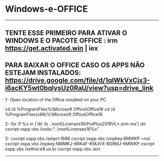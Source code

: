 # Windows-e-OFFICE
--------------------------------------------

TENTE ESSE PRIMEIRO PARA ATIVAR O WINDOWS E O PACOTE OFFICE :
irm https://get.activated.win | iex
--------------------------------------------
PARA BAIXAR O OFFICE CASO OS APPS NÃO ESTEJAM INSTALADOS:
https://drive.google.com/file/d/1qIWkVxCjx3-i6acKY5wt0bqlysUz0RaU/view?usp=drive_link
--------------------------------------------

1- Open location of the Office installed on your PC.

cd /d %ProgramFiles%\Microsoft Office\Office16
cd /d %ProgramFiles(x86)%\Microsoft Office\Office16

2- for /f %x in ('dir /b ..\root\Licenses16\ProPlus2019VL*.xrm-ms') do cscript ospp.vbs /inslic:"..\root\Licenses16\%x"

3-
cscript ospp.vbs /setprt:1688
cscript ospp.vbs /unpkey:6MWKP >nul
cscript ospp.vbs /inpkey:NMMKJ-6RK4F-KMJVX-8D9MJ-6MWKP
cscript ospp.vbs /sethst:e8.us.to
cscript ospp.vbs /act

-------------------------------------------
